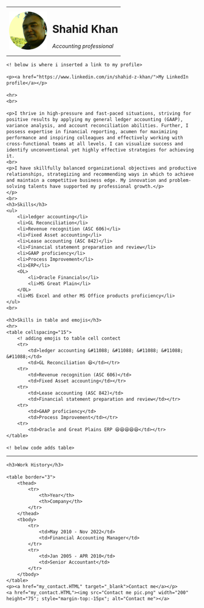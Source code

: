 
<html lang="en">

<head>
    <meta charset="UTF-8">
    <title>Shahid's personal Site</title>
</head>

<body>
    <table cellspacing="20">
        <tr>
            <td><img src="Image SK-modified.png" width="100" height="100" alt="Shahid Khan profile"></td>
            <td>
            <h1>Shahid Khan</h1>
            <p><em>Accounting professional</em></p></td>
        </tr>
    </table>

    <! below is where i inserted a link to my profile>

    <p><a href="https://www.linkedin.com/in/shahid-z-khan/">My LinkedIn profile</a></p>
    
    <hr>
    <br>

    <p>I thrive in high-pressure and fast-paced situations, striving for positive results by applying my general ledger accounting (GAAP), variance analysis, and account reconciliation abilities. Further, I possess expertise in financial reporting, acumen for maximizing performance and inspiring colleagues and effectively working with cross-functional teams at all levels. I can visualize success and identify unconventional yet highly effective strategies for achieving it.
    <br>
    <p>I have skillfully balanced organizational objectives and productive relationships, strategizing and recommending ways in which to achieve and maintain a competitive business edge. My innovation and problem-solving talents have supported my professional growth.</p>
    </p>
    <br>
    <h3>Skills</h3>
    <ul>
        <li>ledger accounting</li>
        <li>GL Reconciliation</li>
        <li>Revenue recognition (ASC 606)</li>
        <li>Fixed Asset accounting</li>
        <li>Lease accounting (ASC 842)</li>
        <li>Financial statement preparation and review</li>
        <li>GAAP proficiency</li>
        <li>Process Improvement</li>
        <li>ERP</li>
        <OL>
            <li>Oracle Financials</li>
            <li>MS Great Plain</li>
        </OL>
        <li>MS Excel and other MS Office products proficiency</li>
    </ul>
    <br>

    <h3>Skills in table and emojis</h3>
    <hr>
    <table cellspacing="15">
        <! adding emojis to table cell contect
        <tr>
            <td>ledger accounting &#11088; &#11088; &#11088; &#11088; &#11088;</td>
            <td>GL Reconciliation 😆</td></tr>
        <tr>
            <td>Revenue recognition (ASC 606)</td>
            <td>Fixed Asset accounting</td></tr>
        <tr>
            <td>Lease accounting (ASC 842)</td>
            <td>Financial statement preparation and review</td></tr>
        <tr>
            <td>GAAP proficiency</td>
            <td>Process Improvement</td></tr>
        <tr>
            <td>Oracle and Great Plains ERP 😆😆😆😆😆</td></tr>
    </table>

    <! below code adds table>
<hr>

    <h3>Work History</h3>
    
    <table border="3">
        <thead>
            <tr>
                <th>Year</th>
                <th>Company</th>
            </tr>
        </thead>
        <tbody>
            <tr>
                <td>May 2010 - Nov 2022</td>
                <td>Financial Accounting Manager</td>
            </tr>
            <tr>
                <td>Jan 2005 - APR 2010</td>
                <td>Senior Accountant</td>
            </tr>
        </tbody>
    </table>
    <p><a href="my_contact.HTML" target="_blank">Contact me</a></p>
    <a href="my_contact.HTML"><img src="Contact me pic.png" width="200" height="75"; style="margin-top:-15px"; alt="Contact me"></a>
</body>
</html>
